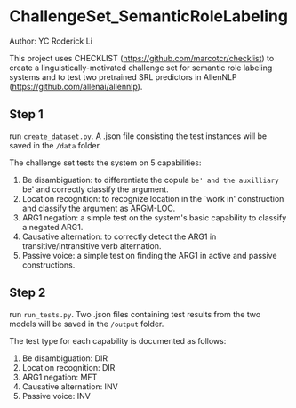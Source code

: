 # ChallengeSet_SemanticRoleLabeling
Author: YC Roderick Li

This project uses CHECKLIST (https://github.com/marcotcr/checklist) to create a linguistically-motivated challenge set for semantic role labeling systems and to test two pretrained SRL predictors in AllenNLP (https://github.com/allenai/allennlp). 

## Step 1
run `create_dataset.py`. A .json file consisting the test instances will be saved in the `/data` folder.

The challenge set tests the system on 5 capabilities:
1. Be disambiguation: to differentiate the copula `be' and the auxilliary `be' and correctly classify the argument.
2. Location recognition: to recognize location in the `work in' construction and classify the argument as ARGM-LOC.
3. ARG1 negation: a simple test on the system's basic capability to classify a negated ARG1.
4. Causative alternation: to correctly detect the ARG1 in transitive/intransitive verb alternation.
5. Passive voice: a simple test on finding the ARG1 in active and passive constructions.

## Step 2
run `run_tests.py`. Two .json files containing test results from the two models will be saved in the `/output` folder.

The test type for each capability is documented as follows:
1. Be disambiguation: DIR
2. Location recognition: DIR
3. ARG1 negation: MFT
4. Causative alternation: INV
5. Passive voice: INV
